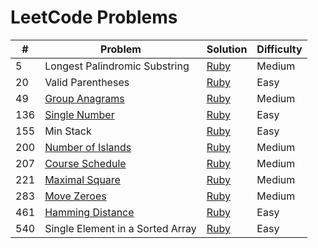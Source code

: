 # LeetCode Problems

| #   | Problem                          | Solution     | Difficulty |
| --- | -------------------------------- | ------------ | ---------- |
| 5   | Longest Palindromic Substring    | [Ruby][s5]   | Medium     |
| 20  | Valid Parentheses                | [Ruby][s20]  | Easy       |
| 49  | [Group Anagrams][q49]            | [Ruby][s49]  | Medium     |
| 136 | [Single Number][q136]            | [Ruby][s136] | Easy       |
| 155 | Min Stack                        | [Ruby][s155] | Easy       |
| 200 | [Number of Islands][q200]        | [Ruby][s200] | Medium     |
| 207 | [Course Schedule][q207]          | [Ruby][s207] | Medium     |
| 221 | [Maximal Square][q221]           | [Ruby][s221] | Medium     |
| 283 | [Move Zeroes][q283]              | [Ruby][s283] | Medium     |
| 461 | [Hamming Distance][q461]         | [Ruby][s461] | Easy       |
| 540 | Single Element in a Sorted Array | [Ruby][s540] | Easy       |

[q49]:https://leetcode.com/problems/group-anagrams/description/
[q136]:https://leetcode.com/problems/single-number/description/
[q200]:https://leetcode.com/problems/number-of-islands/description/
[q207]:https://leetcode.com/problems/course-schedule/description/
[q221]:https://leetcode.com/problems/maximal-square/description/
[q283]:https://leetcode.com/problems/move-zeroes/description/
[q461]:https://leetcode.com/problems/hamming-distance/description/

[s5]:./longest_palindromic_substring.rb
[s20]:./valid_parentheses.rb
[s49]:./group_anagrams.rb
[s136]:./single_number.rb
[s155]:./min_stack.rb
[s200]:./number_of_islands.rb
[s207]:./course_schedule.rb
[s221]:./maximal_square.rb
[s283]:./move_zeroes.rb
[s461]:./hamming_distance.rb
[s540]:./single_element_sorted_array.rb
